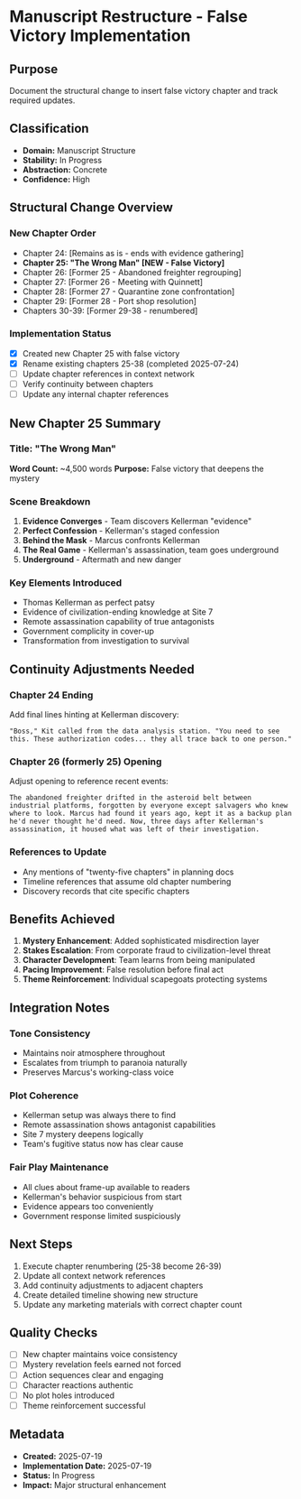# Manuscript Restructure - False Victory Implementation

## Purpose
Document the structural change to insert false victory chapter and track required updates.

## Classification
- **Domain:** Manuscript Structure
- **Stability:** In Progress
- **Abstraction:** Concrete
- **Confidence:** High

## Structural Change Overview

### New Chapter Order
- Chapter 24: [Remains as is - ends with evidence gathering]
- **Chapter 25: "The Wrong Man" [NEW - False Victory]**
- Chapter 26: [Former 25 - Abandoned freighter regrouping]
- Chapter 27: [Former 26 - Meeting with Quinnett]
- Chapter 28: [Former 27 - Quarantine zone confrontation]
- Chapter 29: [Former 28 - Port shop resolution]
- Chapters 30-39: [Former 29-38 - renumbered]

### Implementation Status
- [x] Created new Chapter 25 with false victory
- [x] Rename existing chapters 25-38 (completed 2025-07-24)
- [ ] Update chapter references in context network
- [ ] Verify continuity between chapters
- [ ] Update any internal chapter references

## New Chapter 25 Summary

### Title: "The Wrong Man"
**Word Count:** ~4,500 words
**Purpose:** False victory that deepens the mystery

### Scene Breakdown
1. **Evidence Converges** - Team discovers Kellerman "evidence"
2. **Perfect Confession** - Kellerman's staged confession
3. **Behind the Mask** - Marcus confronts Kellerman
4. **The Real Game** - Kellerman's assassination, team goes underground
5. **Underground** - Aftermath and new danger

### Key Elements Introduced
- Thomas Kellerman as perfect patsy
- Evidence of civilization-ending knowledge at Site 7
- Remote assassination capability of true antagonists
- Government complicity in cover-up
- Transformation from investigation to survival

## Continuity Adjustments Needed

### Chapter 24 Ending
Add final lines hinting at Kellerman discovery:
```
"Boss," Kit called from the data analysis station. "You need to see this. These authorization codes... they all trace back to one person."
```

### Chapter 26 (formerly 25) Opening
Adjust opening to reference recent events:
```
The abandoned freighter drifted in the asteroid belt between industrial platforms, forgotten by everyone except salvagers who knew where to look. Marcus had found it years ago, kept it as a backup plan he'd never thought he'd need. Now, three days after Kellerman's assassination, it housed what was left of their investigation.
```

### References to Update
- Any mentions of "twenty-five chapters" in planning docs
- Timeline references that assume old chapter numbering
- Discovery records that cite specific chapters

## Benefits Achieved

1. **Mystery Enhancement**: Added sophisticated misdirection layer
2. **Stakes Escalation**: From corporate fraud to civilization-level threat
3. **Character Development**: Team learns from being manipulated
4. **Pacing Improvement**: False resolution before final act
5. **Theme Reinforcement**: Individual scapegoats protecting systems

## Integration Notes

### Tone Consistency
- Maintains noir atmosphere throughout
- Escalates from triumph to paranoia naturally
- Preserves Marcus's working-class voice

### Plot Coherence
- Kellerman setup was always there to find
- Remote assassination shows antagonist capabilities
- Site 7 mystery deepens logically
- Team's fugitive status now has clear cause

### Fair Play Maintenance
- All clues about frame-up available to readers
- Kellerman's behavior suspicious from start
- Evidence appears too conveniently
- Government response limited suspiciously

## Next Steps

1. Execute chapter renumbering (25-38 become 26-39)
2. Update all context network references
3. Add continuity adjustments to adjacent chapters
4. Create detailed timeline showing new structure
5. Update any marketing materials with correct chapter count

## Quality Checks

- [ ] New chapter maintains voice consistency
- [ ] Mystery revelation feels earned not forced
- [ ] Action sequences clear and engaging
- [ ] Character reactions authentic
- [ ] No plot holes introduced
- [ ] Theme reinforcement successful

## Metadata
- **Created:** 2025-07-19
- **Implementation Date:** 2025-07-19
- **Status:** In Progress
- **Impact:** Major structural enhancement